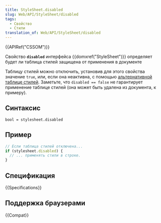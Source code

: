 ```yaml
---
title: StyleSheet.disabled
slug: Web/API/StyleSheet/disabled
tags:
  - Свойство
  - Стили
translation_of: Web/API/StyleSheet/disabled
---
```

{{APIRef("CSSOM")}}

Свойство **`disabled`** интерфейса {{domxref("StyleSheet")}} определяет будет ли таблица стилей защищена от применения в документе

Таблицу стилей можно отключить, установив для этого свойства значение `true`, или, если она неактивна, с помощью [альтернативной таблице стилей](/ru/docs/Web/CSS/Alternative_style_sheets). Заметьте, что `disabled == false` не гарантирует применение таблице стилей (она может быть удалена из документа, к примеру).

## Синтаксис

```
bool = stylesheet.disabled
```

## Пример

```js
// Если таблица стилей отключена...
if (stylesheet.disabled) {
  // ... применять стили в строке.
}
```

## Спецификация

{{Specifications}}

## Поддержка браузерами

{{Compat}}
